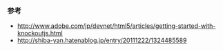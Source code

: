 ### 参考
* http://www.adobe.com/jp/devnet/html5/articles/getting-started-with-knockoutjs.html
* http://shiba-yan.hatenablog.jp/entry/20111222/1324485589
